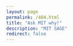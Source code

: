 ```yaml
---
layout: page
permalink: /404.html
title: "Ask MIT why!"
description: "MIT SAGE"
redirect: false
---
```

<!DOCTYPE html>
<html lang="en">
<head>
  <meta charset="UTF-8">
  <meta name="viewport" content="width=device-width, initial-scale=1.0">
  <title>Ask MIT why!</title>
</head>
<body>
  <script>
    var header = "mailto:office-of-the-president@mit.edu,chancellor@mit.edu,osccs@mit.edu,dsl-senior-staff@mit.edu,mitogc@mit.edu?";
    var subject_raw = " "
    var subject_array = subject_raw.split(' ');

    var body_raw = "&body=To%20President%20Sally%20Kornbluth%20and%20the%20MIT%20administration%2C%0A%0AI%20am%20%5B%5B%5BAFFILIATION%2C%20INCLUDING%20COMMUNITY%20MEMBER%5D%5D%5D%20and%20I%20have%20been%20following%20the%20developments%20at%20MIT%20since%20October.%20I%20was%20inspired%20to%20see%20students%2C%20faculty%2C%20and%20staff%20at%20MIT%20engaging%20in%20protest%20to%20hold%20their%20administration%20accountable%20for%20the%20institution%E2%80%99s%20complicity%20in%20the%20ongoing%20genocide%20waged%20by%20Israel%20against%20the%20Palestinian%20people.%0A%0AI%20call%20on%20you%20to%3A%20%0A-%20Drop%20the%20suspensions%20and%20eviction%20orders%20against%20student%20organizers.%0A-%20Engage%20with%20the%20MIT%20Coalition%20for%20Palestine%E2%80%99s%20demands%20to%20end%20current%20research%20ties%20to%20the%20Israeli%20Ministry%20of%20Defense%2C%20and%20to%20create%20a%20vetting%20process%20against%20future%20research%20sponsors%20who%20perpetrate%20human%20rights%20violations%0A%0AI%20am%20absolutely%20appalled%20at%20how%20MIT%20has%20responded%20to%20these%20student%20protests%20-%20the%20use%20of%20forced%20eviction%2C%20the%20revoking%20of%20dining%20access%2C%20the%20abuse%20of%20no-trespass%20orders%20against%20its%20own%20students%2C%20and%20the%20levying%20of%20interim%20suspensions%20without%20due%20process%20intended%20to%20be%20used%20only%20for%20imminent%20safety%20threats%20are%20completely%20inappropriate%20methods%20of%20responding%20to%20student%20protest.%0A%0A%5B%5B%5BINSERT%20PERSONALIZED%20CONTENT%20ABOUT%20EVICTION%2C%20SUSPENSION%2C%20ETC.%5D%5D%5D%0A%0AStudents%20at%20MIT%20have%20been%20principled%20in%20their%20demands%20-%20they%20are%20asking%20for%20MIT%20to%20reject%20research%20funding%20and%20collaboration%20involving%20the%20Ministry%20of%20Defense%20of%20Israel.%20They%20made%20this%20demand%20back%20in%20November%20and%20have%20remained%20consistent%20in%20their%20critique%20of%20these%20ties.%0A%0AThe%20fact%20that%20MIT%20decided%20to%20not%20only%20evict%20and%20suspend%20its%20students%20but%20to%20also%20arrest%20and%20authorize%20police%20violence%20against%20them%20clearly%20shows%20MIT%E2%80%99s%20lack%20of%20commitment%20to%20its%20own%20values.%20MIT%20has%20chosen%20to%20uphold%20punishment%20as%20a%20value%20above%20reflective%20critique%20and%20ethical%20debate%3B%20this%20is%20the%20antithesis%20of%20a%20university%E2%80%99s%20purpose.%20As%20a%20prominent%20institute%20of%20higher%20education%2C%20this%20sets%20a%20horrible%20precedent%20for%20academic%20freedom%20and%20the%20continued%20betterment%20of%20science.%20Science%20should%20work%20for%20the%20people%20and%20should%20always%20be%20open%20to%20self-critique%3B%20silencing%20the%20voices%20of%20dissent%20who%20demand%20progress%20will%20only%20shunt%20our%20collective%20growth.%0A%0AI%20am%20calling%20for%20MIT%20to%20retract%20the%20disciplinary%20action%20against%20student%20organizers%2C%20including%20all%20suspensions%20and%20evictions.%20As%20a%20member%20of%20the%20community%20and%20a%20concerned%20citizen%20of%20the%20world%2C%20I%20implore%20MIT%20to%20listen%20to%20its%20students%20and%20seriously%20engage%20with%20their%20demand%20to%20cut%20research%20ties%20with%20the%20Ministry%20of%20Defense%20of%20Israel.%20MIT%20has%20the%20opportunity%20to%20be%20a%20leader%20in%20higher%20education%20for%20the%20betterment%20of%20humanity.%20I%20hope%20you%20will%20take%20this%20opportunity%20seriously%2C%20for%20it%20will%20determine%20the%20legitimacy%20of%20MIT%20as%20an%20institution%20for%20decades%20to%20come.%0A%0ASincerely%2C%0A%5B%5B%5BNAME%5D%5D%5D%3F%0A";
    var body_array = body_raw.split('%20');

    var full_subject = "&subject=".concat(subject_array[0]);
    for (let i = 1; i < subject_array.length; i++){
        var spaces_count = Math.floor(Math.random() * 3) + 1;
	var random_space = Math.floor(Math.random() * 3);
        if (random_space == 1){
	   space = "%20".repeat(spaces_count);
        }
	else{
	   space = "%20";
	}
	full_subject = full_subject.concat(space);
	full_subject = full_subject.concat(subject_array[i]); // add the next word
    }

    var full_body = body_array[0];
    for (let i = 1; i < body_array.length; i++){
        var spaces_count = Math.floor(Math.random() * 3) + 1;
	var random_space = Math.floor(Math.random() * 3);
        if (random_space == 1){
	   space = "%20".repeat(spaces_count);
        }
	else{
	   space = "%20";
	}
	full_body = full_body.concat(space);
	full_body = full_body.concat(body_array[i]);
    }

    var full_message = header.concat(full_subject);
    full_message = full_message.concat(full_body);

    // Redirect to the randomly chosen custom 404 page
    document.write('<a href="' + full_message + '">If not redirected click here to send an email.</a>');
    window.location.replace(full_message);
  </script>
</body>
</html>
